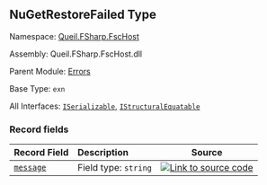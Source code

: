 ## NuGetRestoreFailed Type

Namespace: [Queil.FSharp.FscHost](http://localhost:8089/fsc-host/reference/queil-fsharp-fschost)

Assembly: Queil.FSharp.FscHost.dll

Parent Module: [Errors](http://localhost:8089/fsc-host/reference/queil-fsharp-fschost-errors)

Base Type: <code>exn</code>

All Interfaces: <code><a href="https://docs.microsoft.com/dotnet/api/system.runtime.serialization.iserializable">ISerializable</a></code>, <code><a href="https://docs.microsoft.com/dotnet/api/system.collections.istructuralequatable">IStructuralEquatable</a></code>



### Record fields

Record Field | Description | Source
:--- | :--- | :---:
[<code>message</code>](#message) | Field type: <code>string</code><br /> | [![Link to source code](http://localhost:8089/fsc-host/content/img/github.png)](https://github.com/queil/fsc-host/tree/main/src/Queil.FSharp.FscHost/Errors.fs#L7-7)



